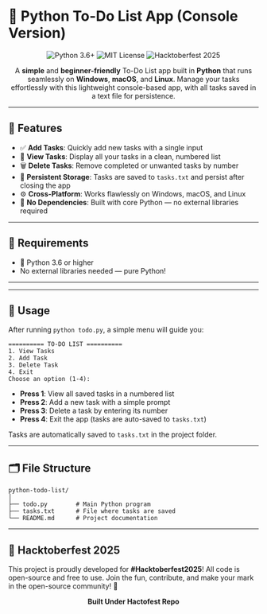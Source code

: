 # 📝 Python To-Do List App (Console Version)

<p align="center">
  <img src="https://img.shields.io/badge/Python-3.6+-yellow?style=flat-square&logo=python" alt="Python 3.6+">
  <img src="https://img.shields.io/badge/License-MIT-blue?style=flat-square" alt="MIT License">
  <img src="https://img.shields.io/badge/Hacktoberfest-2025-orange?style=flat-square" alt="Hacktoberfest 2025">
</p>

<p align="center">
  A <strong>simple</strong> and <strong>beginner-friendly</strong> To-Do List app built in <strong>Python</strong> that runs seamlessly on <strong>Windows</strong>, <strong>macOS</strong>, and <strong>Linux</strong>.  
  Manage your tasks effortlessly with this lightweight console-based app, with all tasks saved in a text file for persistence.
</p>

---

## 🚀 Features

- ✅ **Add Tasks**: Quickly add new tasks with a single input
- 📄 **View Tasks**: Display all your tasks in a clean, numbered list
- 🗑️ **Delete Tasks**: Remove completed or unwanted tasks by number
- 💾 **Persistent Storage**: Tasks are saved to `tasks.txt` and persist after closing the app
- ⚙️ **Cross-Platform**: Works flawlessly on Windows, macOS, and Linux
- 🧱 **No Dependencies**: Built with core Python — no external libraries required

---

## 🧩 Requirements

- 🐍 Python 3.6 or higher
- No external libraries needed — pure Python!

---

---

## 🧠 Usage

After running `python todo.py`, a simple menu will guide you:

```
========== TO-DO LIST ==========
1. View Tasks
2. Add Task
3. Delete Task
4. Exit
Choose an option (1-4):
```

- **Press 1**: View all saved tasks in a numbered list
- **Press 2**: Add a new task with a simple prompt
- **Press 3**: Delete a task by entering its number
- **Press 4**: Exit the app (tasks are auto-saved to `tasks.txt`)

Tasks are automatically saved to `tasks.txt` in the project folder.

---

## 🗂️ File Structure

```
python-todo-list/
│
├── todo.py        # Main Python program
├── tasks.txt      # File where tasks are saved
└── README.md      # Project documentation
```

---


## 🎉 Hacktoberfest 2025

This project is proudly developed for **#Hacktoberfest2025**! All code is open-source and free to use. Join the fun, contribute, and make your mark in the open-source community! 🚀

<p align="center">
  <strong>Built Under Hactofest Repo</strong>
</p>